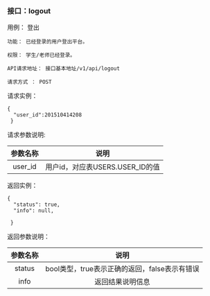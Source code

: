 ### 接口：logout 

用例： 登出

    功能： 已经登录的用户登出平台。

    权限： 学生/老师已经登录。

    API请求地址： 接口基本地址/v1/api/logout

    请求方式 ： POST

请求实例：

    {
      "user_id":201510414208
     }
     
请求参数说明:

| 参数名称 | 说明 |
|:------:|:------:|
| user_id |	用户id，对应表USERS.USER_ID的值|

返回实例：

    {         
      "status": true,
      "info": null,    

     }
     
返回参数说明：

| 参数名称 | 说明 |
|:------:|:------:|
| status |	bool类型，true表示正确的返回，false表示有错误|
| info |	返回结果说明信息|
